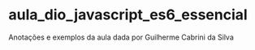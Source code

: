 # aula_dio_javascript_es6_essencial
Anotações e exemplos da aula dada por Guilherme Cabrini da Silva
